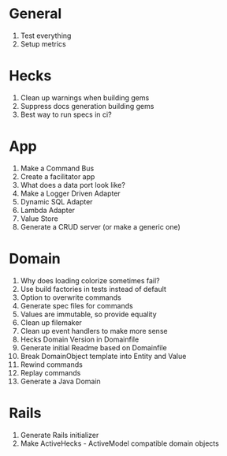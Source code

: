 # General
1. Test everything
1. Setup metrics

# Hecks
1. Clean up warnings when building gems
1. Suppress docs generation building gems
1. Best way to run specs in ci?

# App
1. Make a Command Bus
1. Create a facilitator app
1. What does a data port look like?
1. Make a Logger Driven Adapter
1. Dynamic SQL Adapter
1. Lambda Adapter
1. Value Store
1. Generate a CRUD server (or make a generic one)

# Domain
1. Why does loading colorize sometimes fail?
1. Use build factories in tests instead of default
1. Option to overwrite commands
1. Generate spec files for commands
1. Values are immutable, so provide equality
1. Clean up filemaker
1. Clean up event handlers to make more sense
1. Hecks Domain Version in Domainfile
1. Generate initial Readme based on Domainfile
1. Break DomainObject template into Entity and Value
1. Rewind commands
1. Replay commands
1. Generate a Java Domain

# Rails
1. Generate Rails initializer
1. Make ActiveHecks - ActiveModel compatible domain objects